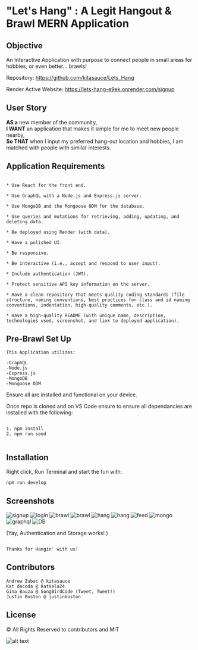 #  "Let's Hang" : A Legit Hangout & Brawl MERN Application 


## Objective 
An Interactive Application with purpose to connect people in small areas for hobbies,  or even better... brawls! 

  Repository: https://github.com/kitasauce/Lets_Hang

  Render Active Website: https://lets-hang-e9ek.onrender.com/signup

  ## User Story
  <b>AS a</b> new member of the community, <br>
  <b>I WANT</b> an application that makes it simple for me to meet new people nearby,<br>
  <b>So THAT</b> when I input my preferred hang-out location and hobbies, I am matched with people with similar interests.



## Application Requirements

```

* Use React for the front end.

* Use GraphQL with a Node.js and Express.js server.

* Use MongoDB and the Mongoose ODM for the database.

* Use queries and mutations for retrieving, adding, updating, and deleting data.

* Be deployed using Render (with data).

* Have a polished UI.

* Be responsive.

* Be interactive (i.e., accept and respond to user input).

* Include authentication (JWT).

* Protect sensitive API key information on the server.

* Have a clean repository that meets quality coding standards (file structure, naming conventions, best practices for class and id naming conventions, indentation, high-quality comments, etc.).

* Have a high-quality README (with unique name, description, technologies used, screenshot, and link to deployed application).
```
## Pre-Brawl Set Up

```
This Application utilizes: 

-GraphQL
-Node.js
-Express.js
-MongoDB
-Mongoose ODM
```

Ensure all are installed and functional on your device. 

Once repo is cloned and on VS Code ensure to ensure all dependancies are installed with the following: 

```

1. npm install 
2. npm run seed 


```

## Installation

Right click, Run Terminal and start the fun with: 

```
npm run develop

```

## Screenshots
![signup](./Main/client/src/assets/images/signup-1.jpg)
![login](./Main/client/src/assets/images/login-1.jpg)
![brawl](./Main/client/src/assets/images/brawlsrc-3.jpg)
![brawl](./Main/client/src/assets/images/brawlsrc-4.jpg)
![hang](./Main/client/src/assets/images/hangsrc5.jpg)
![hang](./Main/client/src/assets/images/hangsrc6.jpg)
![feed](./Main/client/src/assets/images/feed7.jpg)
![mongo](./Main/client/src/assets/images/mongodb-8.jpg)
![graphql](./Main/client/src/assets/images/graphql-9.jpg)
![DB](./Main/client/src/assets/images/userDB-10.jpg)

(Yay, Authentication and Storage works! )

``` 

Thanks for Hangin' with us!

```


## Contributors
```
Andrew Zubac @ kitasauce
Kat dacoda @ KatVela24
Gina Bauza @ SongBirdCode (Tweet, Tweet!) 
Justin Boston @ justinboston 
```
## License

© All Rights Reserved to contributors and MIT


![alt text](Main/client/src/assets/images/handimagehang.jpg)
